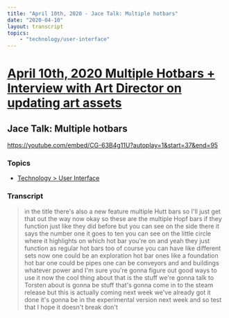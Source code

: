 ```yaml
---
title: "April 10th, 2020 - Jace Talk: Multiple hotbars"
date: "2020-04-10"
layout: transcript
topics: 
    - "technology/user-interface"
---
```

# [April 10th, 2020 Multiple Hotbars + Interview with Art Director on updating art assets](../2020-04-10.md)
## Jace Talk: Multiple hotbars
https://youtube.com/embed/CG-63B4g11U?autoplay=1&start=37&end=95
### Topics
* [Technology > User Interface](../topics/technology/user-interface.md)

### Transcript

> in the title there's also a new feature
> multiple Hutt bars so I'll just get that
> out the way now okay so these are the
> multiple Hopf bars if they function just
> like they did before but you can see on
> the side there it says the number one it
> goes to ten you can see on the little
> circle where it highlights on which hot
> bar you're on and yeah they just
> function as regular hot bars too of
> course you can have like different sets
> now one could be an exploration hot bar
> ones like a foundation hot bar one could
> be pipes one can be conveyors and and
> buildings whatever power and I'm sure
> you're gonna figure out good ways to use
> it
> now the cool thing about that is the
> stuff we're gonna talk to Torsten about
> is gonna be stuff that's gonna come in
> to the steam release but this is
> actually coming next week we've already
> got it done it's gonna be in the
> experimental version next week and so
> test that I hope it doesn't break don't

